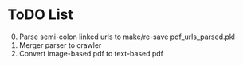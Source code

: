 # ToDO List 
0. Parse semi-colon linked urls to make/re-save pdf_urls_parsed.pkl
1. Merger parser to crawler 
2. Convert image-based pdf to text-based pdf 
